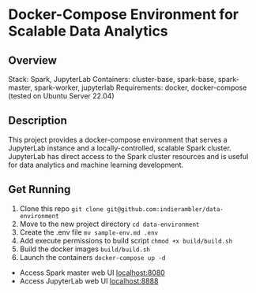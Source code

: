 # Docker-Compose Environment for Scalable Data Analytics
## Overview
Stack: Spark, JupyterLab
Containers: cluster-base, spark-base, spark-master, spark-worker, jupyterlab
Requirements: docker, docker-compose (tested on Ubuntu Server 22.04)

## Description
This project provides a docker-compose environment that serves a JupyterLab 
instance and a locally-controlled, scalable Spark cluster. JupyterLab has
direct access to the Spark cluster resources and is useful for data analytics 
and machine learning development.

## Get Running
1. Clone this repo
```git clone git@github.com:indierambler/data-environment```
2. Move to the new project directory
```cd data-environment```
3. Create the .env file
```mv sample-env.md .env```
4. Add execute permissions to build script
```chmod +x build/build.sh```
5. Build the docker images
```build/build.sh```
6. Launch the containers
```docker-compose up -d```

- Access Spark master web UI
<localhost:8080>
- Access JupyterLab  web UI
<localhost:8888>
